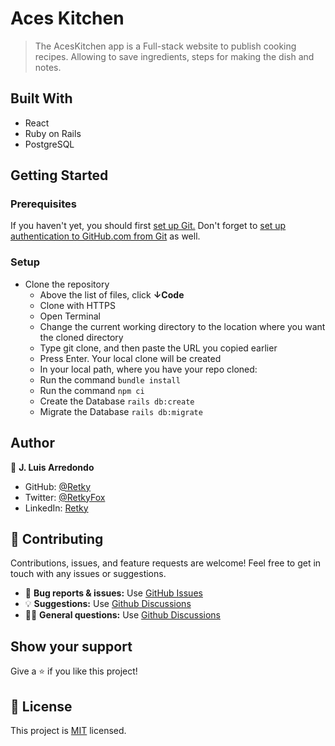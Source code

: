 # Aces Kitchen

> The AcesKitchen app is a Full-stack website to publish cooking recipes. Allowing to save ingredients, steps for making the dish and notes.

## Built With

- React
- Ruby on Rails
- PostgreSQL

## Getting Started

### Prerequisites

If you haven't yet, you should first [set up Git.](https://docs.github.com/en/get-started/quickstart/set-up-git) Don't forget to [set up authentication to GitHub.com from Git](https://docs.github.com/en/get-started/quickstart/set-up-git#next-steps-authenticating-with-github-from-git) as well.

### Setup

- Clone the repository
  - Above the list of files, click **↓Code**
  - Clone with HTTPS
  - Open Terminal
  - Change the current working directory to the location where you want the cloned directory
  - Type git clone, and then paste the URL you copied earlier
  - Press Enter. Your local clone will be created
  - In your local path, where you have your repo cloned:
  - Run the command `bundle install`
  - Run the command `npm ci`
  - Create the Database `rails db:create`
  - Migrate the Database `rails db:migrate`

## Author

👤 **J. Luis Arredondo**

- GitHub: [@Retky](https://github.com/Retky 'J. Luis Arredondo GitHub')
- Twitter: [@RetkyFox](https://twitter.com/retkyFox 'J. Luis Arredondo Twitter')
- LinkedIn: [Retky](https://www.linkedin.com/in/Retky 'J. Luis Arredondo LinkedIn')

## 🤝 Contributing

Contributions, issues, and feature requests are welcome!
Feel free to get in touch with any issues or suggestions.

- 🐛 **Bug reports & issues:** Use [GitHub Issues](https://github.com/Retky/AcesKitchen/issues 'Bugs & Issues')
- 💡 **Suggestions:** Use [Github Discussions](https://github.com/Retky/AcesKitchen/discussions 'Suggestions')
- 🙋‍♀️ **General questions:** Use [Github Discussions](https://github.com/Retky/AcesKitchen/discussions 'General Questions')

## Show your support

Give a ⭐️ if you like this project!

## 📝 License

This project is [MIT](./LICENSE) licensed.
